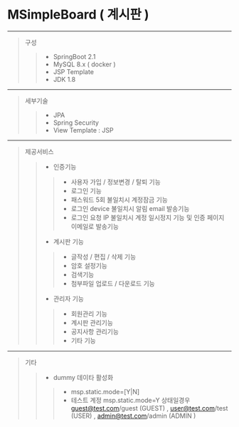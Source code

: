 # MSimpleBoard ( 계시판 )  
---
> 구성  
> > * SpringBoot 2.1  
> > * MySQL 8.x ( docker )  
> > * JSP Template  
> > * JDK 1.8  
---
> 세부기술  
> > * JPA 
> > * Spring Security  
> > * View Template : JSP  
---  
> 제공서비스  
> > * 인증기능  
> >> - 사용자 가입 / 정보변경 / 탈퇴 기능  
> >> - 로그인 기능  
> >> - 패스워드 5회 불일치시 계정잠금 기능  
> >> - 로그인 device 불일치시 알림 email 발송기능  
> >> - 로그인 요청 IP 불일치시 계정 일시정지 기능 및 인증 페이지 이메일로 발송기능
> > * 계시판 기능  
> >> - 글작성 / 편집 / 삭제 기능  
> >> - 암호 설정기능  
> >> - 검색기능  
> >> - 첨부파일 업로드 / 다운로드 기능  
> > * 관리자 기능  
> >> - 회원관리 기능  
> >> - 계시판 관리기능  
> >> - 공지사항 관리기능  
> >> - 기타 기능  
---  
> 기타  
> > * dummy 데이타 활성화  
> >> - msp.static.mode=[Y|N]  
> >> - 테스트 계정 msp.static.mode=Y 상태일경우 guest@test.com/guest (GUEST) , user@test.com/test (USER)  , admin@test.com/admin (ADMIN )